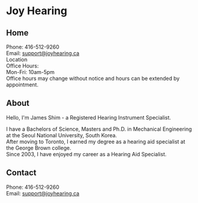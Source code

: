 # Joy Hearing

## Home
 Phone: 416-512-9260  
 Email: support@joyhearing.ca  
 Location  
 Office Hours:  
 Mon-Fri: 10am-5pm  
 Office hours may change without notice and hours can be extended by appointment.  

## About
 Hello, I'm James Shim - a Registered Hearing Instrument Specialist.

 I have a Bachelors of Science, Masters and Ph.D. in Mechanical Engineering at the Seoul National University, South Korea.   
 After moving to Toronto, I earned my degree as a hearing aid specialist at the George Brown college.   
 Since 2003, I have enjoyed my career as a Hearing Aid Specialist.

## Contact
 Phone: 416-512-9260  
 Email: support@joyhearing.ca
